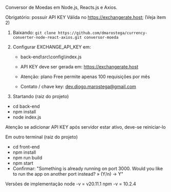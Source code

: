 Conversor de Moedas em Node.js, Reacts.js e Axios.

Obrigatório: possuir API KEY Válida no https://exchangerate.host; (Veja item 2)

1. Baixando: 
 `git clone https://github.com/dmarostega/currency-converter-node-react-axios.git conversor-moeda`

2. Configurar EXCHANGE_API_KEY em: 
    - back-end\src\config\index.js 
    - API KEY deve ser gerada em: https://exchangerate.host
    - Atenção: plano Free permite apenas 100 requisições por mês
    
    - Contato / chave key: dev.diogo.marostega@gmail.com

3. Startando
 (raiz do projeto)
 - cd back-end
 - npm install
 - node index.js

 Atenção se adicionar API KEY após servidor estar ativo, deve-se reiniciar-lo

 Em outro terminal
 (raiz do projeto)
 - cd front-end
 - npm install
 - npm run build
 - npm start
 - Confirmar:
 "Something is already running on port 3000.
 Would you like to run the app on another port instead? » (Y/n) -> Y"


Versões de implementação
 node -v = v20.11.1
 npm -v = 10.2.4
